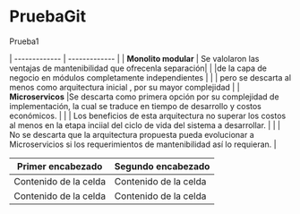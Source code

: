 # PruebaGit
Prueba1

| ------------- | ------------- |
| **Monolito modular** | Se valolaron las ventajas de mantenibilidad que ofrecenla separación|
| |de la capa de negocio en módulos completamente independientes |
|   |               pero se descarta al menos como arquitectura inicial , por su mayor complejidad  |
| **Microservicos** |Se descarta como primera opción por su complejidad de implementación, la cual se traduce en tiempo de desarrollo y costos económicos. |
|  |            Los beneficios de esta arquitectura no superar los costos al menos en la etapa inciial del ciclo de vida del sistema a desarrollar. |
|   |           No se descarta que la arquitectura propuesta pueda evolucionar a Microservicios si los requerimientos de mantenibilidad así lo requieran.   |


| Primer encabezado | Segundo encabezado |
| ------------- | ------------- |
| Contenido de la celda  | Contenido de la celda  |
| Contenido de la celda  | Contenido de la celda  |
